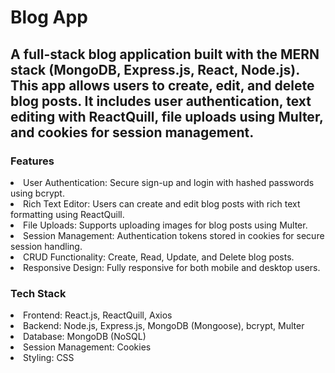 # Blog App
<h2>A full-stack blog application built with the MERN stack (MongoDB, Express.js, React, Node.js). This app allows users to create, edit, and delete blog posts. It includes user authentication, text editing with ReactQuill, file uploads using Multer, and cookies for session management.</h2>

<h3>Features</h3>
<li>User Authentication: Secure sign-up and login with hashed passwords using bcrypt.</li>
<li>Rich Text Editor: Users can create and edit blog posts with rich text formatting using ReactQuill.</li>
<li>File Uploads: Supports uploading images for blog posts using Multer.</li>
<li>Session Management: Authentication tokens stored in cookies for secure session handling.</li>
<li>CRUD Functionality: Create, Read, Update, and Delete blog posts.</li>
<li>Responsive Design: Fully responsive for both mobile and desktop users.</li>

<h3>Tech Stack</h3>
<li>Frontend: React.js, ReactQuill, Axios</li>
<li>Backend: Node.js, Express.js, MongoDB (Mongoose), bcrypt, Multer</li>
<li>Database: MongoDB (NoSQL)</li>
<li>Session Management: Cookies</li>
<li>Styling: CSS</li>







